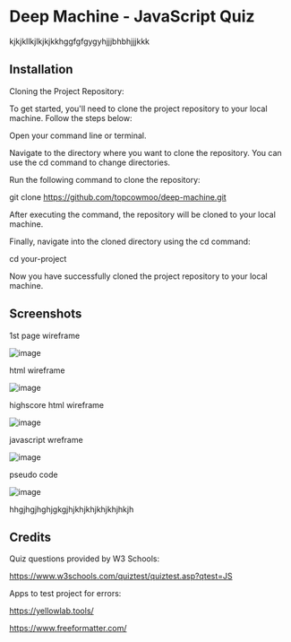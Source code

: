 # Deep Machine - JavaScript Quiz

kjkjkllkjlkjkjkkhggfgfgygyhjjjbhbhjjjkkk


## Installation

Cloning the Project Repository:

To get started, you'll need to clone the project repository to your local machine. Follow the steps below:

Open your command line or terminal.

Navigate to the directory where you want to clone the repository. You can use the cd command to change directories.

Run the following command to clone the repository:

git clone https://github.com/topcowmoo/deep-machine.git

After executing the command, the repository will be cloned to your local machine.

Finally, navigate into the cloned directory using the cd command:

cd your-project

Now you have successfully cloned the project repository to your local machine.

## Screenshots

1st page wireframe

![image](https://github.com/topcowmoo/deep-machine/assets/149528212/05a70cd3-4b48-43cd-80f1-340f2f27e0af)


html wireframe 

![image](https://github.com/topcowmoo/deep-machine/assets/149528212/8a7c4093-d869-4d3f-ac5a-f2ed9e4e47d9)

highscore html wireframe

![image](https://github.com/topcowmoo/deep-machine/assets/149528212/50e45a54-e9bb-4e74-8d9c-5027b22b481f)

javascript wreframe 

![image](https://github.com/topcowmoo/deep-machine/assets/149528212/4361c099-cc0d-4057-9781-ae97da2799a6)




pseudo code

![image](https://github.com/topcowmoo/deep-machine/assets/149528212/f53271ce-6832-4be7-bca2-eadcb17e08f1)

hhgjhgjhghjgkgjhjkhjkhjkhjkhjhkjh

## Credits

Quiz questions provided by W3 Schools:

https://www.w3schools.com/quiztest/quiztest.asp?qtest=JS

Apps to test project for errors:

https://yellowlab.tools/

https://www.freeformatter.com/

##
